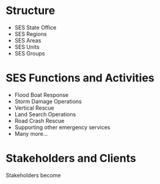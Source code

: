 
# Structure

- SES State Office
- SES Regions
- SES Areas
- SES Units
- SES Groups

# SES Functions and Activities

- Flood Boat Response
- Storm Damage Operations
- Vertical Rescue
- Land Search Operations
- Road Crash Rescue
- Supporting other emergency services
- Many more...

# Stakeholders and Clients

Stakeholders become 